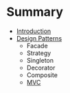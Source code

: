 # Summary

* [Introduction](README.md)
* [Design Patterns](design_patterns.md)
   * Facade
   * Strategy
   * Singleton
   * Decorator
   * Composite
   * [MVC](mvc.md)

